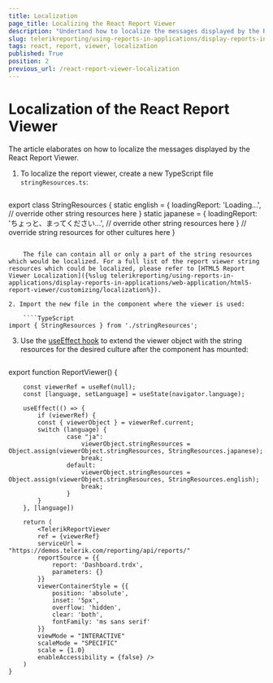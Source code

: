 ```yaml
---
title: Localization
page_title: Localizing the React Report Viewer
description: "Undertand how to localize the messages displayed by the React Report Viewer, using the provided steps and sample code snippets."
slug: telerikreporting/using-reports-in-applications/display-reports-in-applications/web-application/react-report-viewer/customizing/localization
tags: react, report, viewer, localization
published: True
position: 2
previous_url: /react-report-viewer-localization
---
```


# Localization of the React Report Viewer

The article elaborates on how to localize the messages displayed by the React Report Viewer.

1. To localize the report viewer, create a new TypeScript file `stringResources.ts`:

	````TypeScript
export class StringResources {
		static english = {
			loadingReport: 'Loading...',
			// override other string resources here
		}
		static japanese = {
			loadingReport: 'ちょっと、まってください...',
			// override other string resources here
		}
		// override string resources for other cultures here
	}
````

	The file can contain all or only a part of the string resources which would be localized. For a full list of the report viewer string resources which could be localized, please refer to [HTML5 Report Viewer Localization]({%slug telerikreporting/using-reports-in-applications/display-reports-in-applications/web-application/html5-report-viewer/customizing/localization%}).

2. Import the new file in the component where the viewer is used:

	````TypeScript
import { StringResources } from './stringResources';
````


3. Use the [useEffect hook](https://reactjs.org/docs/hooks-effect.html) to extend the viewer object with the string resources for the desired culture after the component has mounted:

	````TypeScript
export function ReportViewer() {

		const viewerRef = useRef(null);
		const [language, setLanguage] = useState(navigator.language);
		
		useEffect(() => {
			if (viewerRef) {
			const { viewerObject } = viewerRef.current;
			switch (language) {
					case "ja":
						viewerObject.stringResources = Object.assign(viewerObject.stringResources, StringResources.japanese);
						break;
					default:
						viewerObject.stringResources = Object.assign(viewerObject.stringResources, StringResources.english);
						break;
					}
			}
		}, [language])
		
		return (
			<TelerikReportViewer
			ref = {viewerRef}
			serviceUrl = "https://demos.telerik.com/reporting/api/reports/"
			reportSource = {{
				report: 'Dashboard.trdx',
				parameters: {}
			}}
			viewerContainerStyle = {{
				position: 'absolute',
				inset: '5px',
				overflow: 'hidden',
				clear: 'both',
				fontFamily: 'ms sans serif'
			}}
			viewMode = "INTERACTIVE"
			scaleMode = "SPECIFIC"
			scale = {1.0}
			enableAccessibility = {false} />
		)
	}
````

